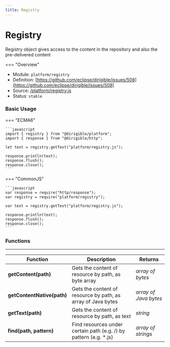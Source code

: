 ```yaml
---
title: Registry
---
```


Registry
===

Registry object gives access to the content in the repository and also the pre-delivered content

=== "Overview"
- Module: `platform/registry`
- Definition: [https://github.com/eclipse/dirigible/issues/508](https://github.com/eclipse/dirigible/issues/508)
- Source: [/platform/registry.js](https://github.com/eclipse/dirigible/blob/master/components/api-platform/src/main/resources/META-INF/dirigible/platform/registry.js)
- Status: `stable`


### Basic Usage

=== "ECMA6"

    ```javascript
    import { registry } from "@dirigible/platform";
    import { response } from "@dirigible/http";

    let text = registry.getText("platform/registry.js");

    response.println(text);
    response.flush();
    response.close();
    ```

=== "CommonJS"

    ```javascript
    var response = require("http/response");
    var registry = require("platform/registry");

    var text = registry.getText("platform/registry.js");

    response.println(text);
    response.flush();
    response.close();
    ```

### Functions

---

Function     | Description | Returns
------------ | ----------- | --------
**getContent(path)**   | Gets the content of resource by path, as byte array | *array of bytes*
**getContentNative(path)**   | Gets the content of resource by path, as array of Java bytes | *array of Java bytes*
**getText(path)**   | Gets the content of resource by path, as text | *string*
**find(path, pattern)**   | Find resources under certain path (e.g. /) by pattern (e.g. *.js) | *array of strings*

